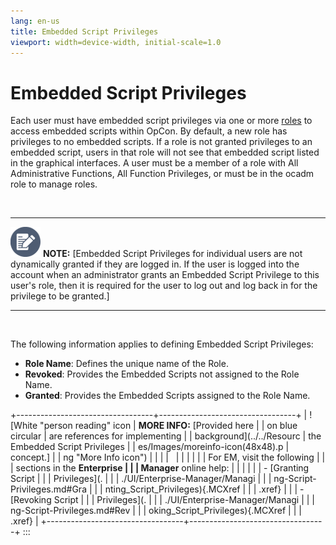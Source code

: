 ```yaml
---
lang: en-us
title: Embedded Script Privileges
viewport: width=device-width, initial-scale=1.0
---
```


#  Embedded Script Privileges

Each user must have embedded script privileges via one or more
[roles](Roles.md) to access embedded scripts within
OpCon. By default, a new role has privileges
to no embedded scripts. If a role is not granted privileges to an
embedded script, users in that role will not see that embedded script
listed in the graphical interfaces. A user must be a member of a role
with All Administrative Functions, All Function Privileges, or must be
in the ocadm role to manage roles.

 

  ----------------------------------------------------------------------------------------------------------------------------- ------------------------------------------------------------------------------------------------------------------------------------------------------------------------------------------------------------------------------------------------------------------------------------------------------------------------------------------------
  ![White pencil/paper icon on gray circular background](../../Resources/Images/note-icon(48x48).png "Note icon")   **NOTE:** [Embedded Script Privileges for individual users are not dynamically granted if they are logged in. If the user is logged into the account when an administrator grants an Embedded Script Privilege to this user\'s role, then it is required for the user to log out and log back in for the privilege to be granted.]
  ----------------------------------------------------------------------------------------------------------------------------- ------------------------------------------------------------------------------------------------------------------------------------------------------------------------------------------------------------------------------------------------------------------------------------------------------------------------------------------------

 

The following information applies to defining Embedded Script
Privileges:

-   **Role Name**: Defines the unique name of the Role.
-   **Revoked**: Provides the Embedded Scripts not assigned to the Role
    Name.
-   **Granted**: Provides the Embedded Scripts assigned to the Role
    Name.

+----------------------------------+----------------------------------+
| ![White \"person reading\" icon  | **MORE INFO:** [Provided here    | | on blue circular                 | are references for implementing  |
| background](../../Resourc        | the Embedded Script Privileges   |
| es/Images/moreinfo-icon(48x48).p | concept.]            |
| ng "More Info icon") |                                  |
|                                  |                                  |
|                                  |                                  |
|                                  | For EM, visit the following      |
|                                  | sections in the **Enterprise     |
|                                  | Manager** online help:           |
|                                  |                                  |
|                                  | -   [Granting Script             | |                                  |     Privileges](.                |
|                                  | ./UI/Enterprise-Manager/Managi |
|                                  | ng-Script-Privileges.md#Gra |
|                                  | nting_Script_Privileges){.MCXref |
|                                  |     .xref}                       |
|                                  | -   [Revoking Script             | |                                  |     Privileges](.                |
|                                  | ./UI/Enterprise-Manager/Managi |
|                                  | ng-Script-Privileges.md#Rev |
|                                  | oking_Script_Privileges){.MCXref |
|                                  |     .xref}                       |
+----------------------------------+----------------------------------+
:::

 

